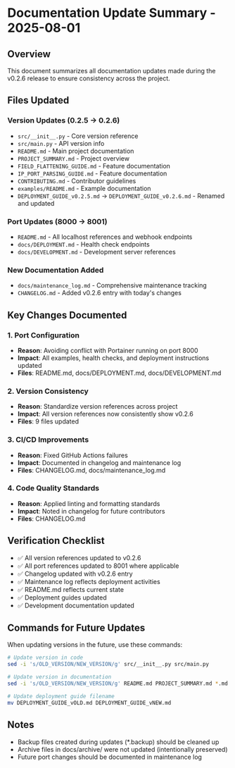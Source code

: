 # Documentation Update Summary - 2025-08-01

## Overview
This document summarizes all documentation updates made during the v0.2.6 release to ensure consistency across the project.

## Files Updated

### Version Updates (0.2.5 → 0.2.6)
- `src/__init__.py` - Core version reference
- `src/main.py` - API version info
- `README.md` - Main project documentation
- `PROJECT_SUMMARY.md` - Project overview
- `FIELD_FLATTENING_GUIDE.md` - Feature documentation
- `IP_PORT_PARSING_GUIDE.md` - Feature documentation
- `CONTRIBUTING.md` - Contributor guidelines
- `examples/README.md` - Example documentation
- `DEPLOYMENT_GUIDE_v0.2.5.md` → `DEPLOYMENT_GUIDE_v0.2.6.md` - Renamed and updated

### Port Updates (8000 → 8001)
- `README.md` - All localhost references and webhook endpoints
- `docs/DEPLOYMENT.md` - Health check endpoints
- `docs/DEVELOPMENT.md` - Development server references

### New Documentation Added
- `docs/maintenance_log.md` - Comprehensive maintenance tracking
- `CHANGELOG.md` - Added v0.2.6 entry with today's changes

## Key Changes Documented

### 1. Port Configuration
- **Reason**: Avoiding conflict with Portainer running on port 8000
- **Impact**: All examples, health checks, and deployment instructions updated
- **Files**: README.md, docs/DEPLOYMENT.md, docs/DEVELOPMENT.md

### 2. Version Consistency
- **Reason**: Standardize version references across project
- **Impact**: All version references now consistently show v0.2.6
- **Files**: 9 files updated

### 3. CI/CD Improvements
- **Reason**: Fixed GitHub Actions failures
- **Impact**: Documented in changelog and maintenance log
- **Files**: CHANGELOG.md, docs/maintenance_log.md

### 4. Code Quality Standards
- **Reason**: Applied linting and formatting standards
- **Impact**: Noted in changelog for future contributors
- **Files**: CHANGELOG.md

## Verification Checklist
- ✅ All version references updated to v0.2.6
- ✅ All port references updated to 8001 where applicable
- ✅ Changelog updated with v0.2.6 entry
- ✅ Maintenance log reflects deployment activities
- ✅ README.md reflects current state
- ✅ Deployment guides updated
- ✅ Development documentation updated

## Commands for Future Updates
When updating versions in the future, use these commands:

```bash
# Update version in code
sed -i 's/OLD_VERSION/NEW_VERSION/g' src/__init__.py src/main.py

# Update version in documentation
sed -i 's/OLD_VERSION/NEW_VERSION/g' README.md PROJECT_SUMMARY.md *.md

# Update deployment guide filename
mv DEPLOYMENT_GUIDE_vOLD.md DEPLOYMENT_GUIDE_vNEW.md
```

## Notes
- Backup files created during updates (*.backup) should be cleaned up
- Archive files in docs/archive/ were not updated (intentionally preserved)
- Future port changes should be documented in maintenance log
